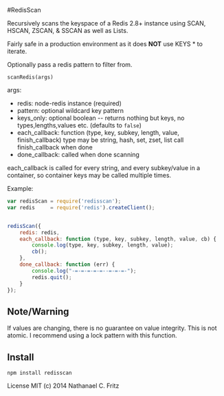 #RedisScan

Recursively scans the keyspace of a Redis 2.8+ instance using SCAN, HSCAN, ZSCAN, & SSCAN as well as Lists.

Fairly safe in a production environment as it does **NOT** use KEYS * to iterate.

Optionally pass a redis pattern to filter from.

`scanRedis(args)`

args:

* redis: node-redis instance (required)
* pattern: optional wildcard key pattern
* keys_only: optional boolean -- returns nothing but keys, no types,lengths,values etc. (defaults to `false`)
* each\_callback: function (type, key, subkey, length, value, finish\_callback)
    type may be string, hash, set, zset, list
    call finish\_callback when done
* done\_callback: called when done scanning

each\_callback is called for every string, and every subkey/value in a container, so container keys may be called multiple times.

Example: 

```javascript
var redisScan = require('redisscan');
var redis     = require('redis').createClient();


redisScan({
    redis: redis,
    each_callback: function (type, key, subkey, length, value, cb) {
        console.log(type, key, subkey, length, value);
        cb();
    },
    done_callback: function (err) {
        console.log("-=-=-=-=-=--=-=-=-");
        redis.quit();
    }
});
```
## Note/Warning

If values are changing, there is no guarantee on value integrity. This is not atomic.
I recommend using a lock pattern with this function.

## Install
`npm install redisscan`

License MIT (c) 2014 Nathanael C. Fritz
